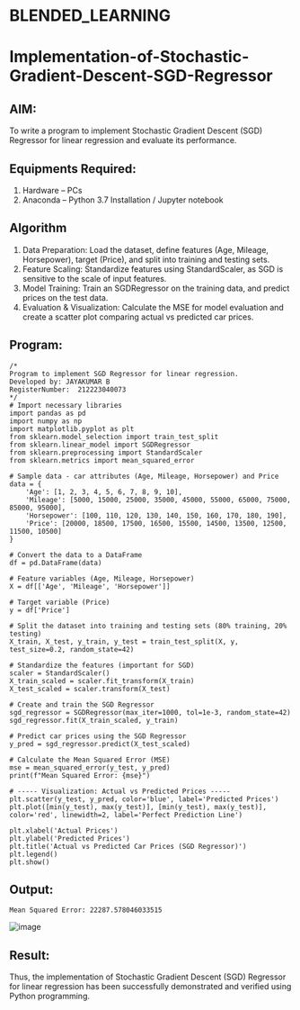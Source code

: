 # BLENDED_LEARNING
# Implementation-of-Stochastic-Gradient-Descent-SGD-Regressor

## AIM:
To write a program to implement Stochastic Gradient Descent (SGD) Regressor for linear regression and evaluate its performance.

## Equipments Required:
1. Hardware – PCs
2. Anaconda – Python 3.7 Installation / Jupyter notebook

## Algorithm
1. Data Preparation: Load the dataset, define features (Age, Mileage, Horsepower), target (Price), and split into training and testing sets.
2. Feature Scaling: Standardize features using StandardScaler, as SGD is sensitive to the scale of input features.
3. Model Training: Train an SGDRegressor on the training data, and predict prices on the test data.
4. Evaluation & Visualization: Calculate the MSE for model evaluation and create a scatter plot comparing actual vs predicted car prices.

## Program:
```
/*
Program to implement SGD Regressor for linear regression.
Developed by: JAYAKUMAR B
RegisterNumber:  212223040073
*/
# Import necessary libraries
import pandas as pd
import numpy as np
import matplotlib.pyplot as plt
from sklearn.model_selection import train_test_split
from sklearn.linear_model import SGDRegressor
from sklearn.preprocessing import StandardScaler
from sklearn.metrics import mean_squared_error

# Sample data - car attributes (Age, Mileage, Horsepower) and Price
data = {
    'Age': [1, 2, 3, 4, 5, 6, 7, 8, 9, 10],
    'Mileage': [5000, 15000, 25000, 35000, 45000, 55000, 65000, 75000, 85000, 95000],
    'Horsepower': [100, 110, 120, 130, 140, 150, 160, 170, 180, 190],
    'Price': [20000, 18500, 17500, 16500, 15500, 14500, 13500, 12500, 11500, 10500]
}

# Convert the data to a DataFrame
df = pd.DataFrame(data)

# Feature variables (Age, Mileage, Horsepower)
X = df[['Age', 'Mileage', 'Horsepower']]

# Target variable (Price)
y = df['Price']

# Split the dataset into training and testing sets (80% training, 20% testing)
X_train, X_test, y_train, y_test = train_test_split(X, y, test_size=0.2, random_state=42)

# Standardize the features (important for SGD)
scaler = StandardScaler()
X_train_scaled = scaler.fit_transform(X_train)
X_test_scaled = scaler.transform(X_test)

# Create and train the SGD Regressor
sgd_regressor = SGDRegressor(max_iter=1000, tol=1e-3, random_state=42)
sgd_regressor.fit(X_train_scaled, y_train)

# Predict car prices using the SGD Regressor
y_pred = sgd_regressor.predict(X_test_scaled)

# Calculate the Mean Squared Error (MSE)
mse = mean_squared_error(y_test, y_pred)
print(f"Mean Squared Error: {mse}")

# ----- Visualization: Actual vs Predicted Prices -----
plt.scatter(y_test, y_pred, color='blue', label='Predicted Prices')
plt.plot([min(y_test), max(y_test)], [min(y_test), max(y_test)], color='red', linewidth=2, label='Perfect Prediction Line')

plt.xlabel('Actual Prices')
plt.ylabel('Predicted Prices')
plt.title('Actual vs Predicted Car Prices (SGD Regressor)')
plt.legend()
plt.show()

```

## Output:
```
Mean Squared Error: 22287.578046033515
```

![image](https://github.com/user-attachments/assets/c23c89ac-b42a-4f63-941b-1f4ed37e7ee0)


## Result:
Thus, the implementation of Stochastic Gradient Descent (SGD) Regressor for linear regression has been successfully demonstrated and verified using Python programming.
